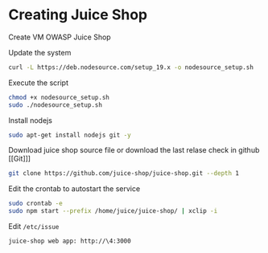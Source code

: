 # Creating Juice Shop

Create VM OWASP Juice Shop

Update the system
```bash
curl -L https://deb.nodesource.com/setup_19.x -o nodesource_setup.sh
```

Execute the script
```bash
chmod +x nodesource_setup.sh
sudo ./nodesource_setup.sh
```

Install nodejs
```bash
sudo apt-get install nodejs git -y
```

Download juice shop source file or download the last relase check in github [[Git]]]
```bash
git clone https://github.com/juice-shop/juice-shop.git --depth 1
```

Edit the crontab to autostart the service
```bash
sudo crontab -e
sudo npm start --prefix /home/juice/juice-shop/ | xclip -i
```

Edit `/etc/issue`
```bash
juice-shop web app: http://\4:3000
```
